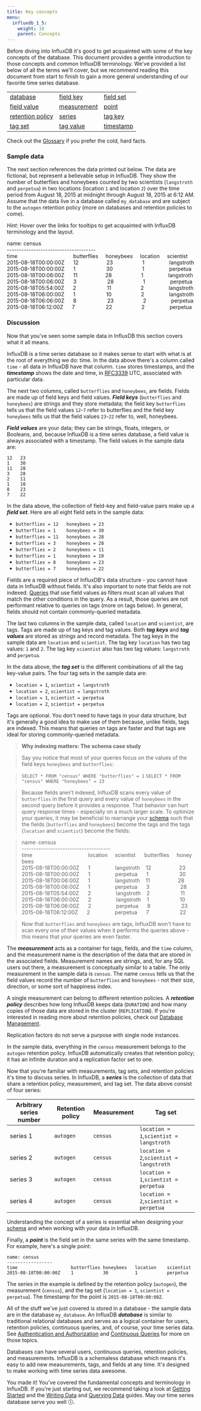```yaml
---
title: Key concepts
menu:
  influxdb_1_5:
    weight: 10
    parent: Concepts
---
```


Before diving into InfluxDB it's good to get acquainted with some of the key concepts of the database.
This document provides a gentle introduction to those concepts and common InfluxDB terminology.
We've provided a list below of all the terms we'll cover, but we recommend reading this document from start to finish to gain a more general understanding of our favorite time series database.

<table style="width:100%">
  <tr>
    <td><a href="#database">database</a></td>
    <td><a href="#field-key">field key</a></td>
    <td><a href="#field-set">field set</a></td>
  </tr>
  <tr>
    <td><a href="#field-value">field value</a></td>
    <td><a href="#measurement">measurement</a></td>
    <td><a href="#point">point</a></td>
  </tr>
    <tr>
    <td><a href="#retention-policy">retention policy</a></td>
    <td><a href="#series">series</a></td>
    <td><a href="#tag-key">tag key</a></td>
  </tr>
    <tr>
    <td><a href="#tag-set">tag set</a></td>
    <td><a href="#tag-value">tag value</a></td>
    <td><a href="#timestamp">timestamp</a></td>
  </tr>
</table>

Check out the [Glossary](/influxdb/v1.4/concepts/glossary/) if you prefer the cold, hard facts.

### Sample data
The next section references the data printed out below.
The data are fictional, but represent a believable setup in InfluxDB.
They show the number of butterflies and honeybees counted by two scientists (`langstroth` and `perpetua`) in two locations (location `1` and location `2`) over the time period from August 18, 2015 at midnight through August 18, 2015 at 6:12 AM.
Assume that the data live in a database called `my_database` and are subject to the `autogen` retention policy (more on databases and retention policies to come).

*Hint:* Hover over the links for tooltips to get acquainted with InfluxDB terminology and the layout.

name: <span class="tooltip" data-tooltip-text="Measurement">census</span><br>
\-------------------------------------<br>
time&nbsp;&nbsp;&nbsp;&nbsp;&nbsp;&nbsp;&nbsp;&nbsp;&nbsp;&nbsp;&nbsp;&nbsp;&nbsp;&nbsp;&nbsp;&nbsp;&nbsp;&nbsp;&nbsp;&nbsp;&nbsp;&nbsp;&nbsp;&nbsp;&nbsp;&nbsp;&nbsp;&nbsp;&nbsp;&nbsp;&nbsp;&nbsp;&nbsp;&nbsp;&nbsp;&nbsp;&nbsp;&nbsp;<span class="tooltip" data-tooltip-text="Field key">butterflies</span>&nbsp;&nbsp;&nbsp;&nbsp;&nbsp;<span class="tooltip" data-tooltip-text="Field key">honeybees</span>&nbsp;&nbsp;&nbsp;&nbsp;&nbsp;<span class="tooltip" data-tooltip-text="Tag key">location</span>&nbsp;&nbsp;&nbsp;&nbsp;&nbsp;<span class="tooltip" data-tooltip-text="Tag key">scientist</span><br>
2015-08-18T00:00:00Z&nbsp;&nbsp;&nbsp;&nbsp;&nbsp;&nbsp;12&nbsp;&nbsp;&nbsp;&nbsp;&nbsp;&nbsp;&nbsp;&nbsp;&nbsp;&nbsp;&nbsp;&nbsp;&nbsp;&nbsp;&nbsp;&nbsp;&nbsp;&nbsp;&nbsp;23&nbsp;&nbsp;&nbsp;&nbsp;&nbsp;&nbsp;&nbsp;&nbsp;&nbsp;&nbsp;&nbsp;&nbsp;&nbsp;&nbsp;&nbsp;&nbsp;&nbsp;&nbsp;&nbsp;&nbsp;1&nbsp;&nbsp;&nbsp;&nbsp;&nbsp;&nbsp;&nbsp;&nbsp;&nbsp;&nbsp;&nbsp;&nbsp;&nbsp;&nbsp;&nbsp;&nbsp;&nbsp;langstroth<br>
2015-08-18T00:00:00Z&nbsp;&nbsp;&nbsp;&nbsp;&nbsp;&nbsp;1&nbsp;&nbsp;&nbsp;&nbsp;&nbsp;&nbsp;&nbsp;&nbsp;&nbsp;&nbsp;&nbsp;&nbsp;&nbsp;&nbsp;&nbsp;&nbsp;&nbsp;&nbsp;&nbsp;&nbsp;&nbsp;30&nbsp;&nbsp;&nbsp;&nbsp;&nbsp;&nbsp;&nbsp;&nbsp;&nbsp;&nbsp;&nbsp;&nbsp;&nbsp;&nbsp;&nbsp;&nbsp;&nbsp;&nbsp;&nbsp;&nbsp;1&nbsp;&nbsp;&nbsp;&nbsp;&nbsp;&nbsp;&nbsp;&nbsp;&nbsp;&nbsp;&nbsp;&nbsp;&nbsp;&nbsp;&nbsp;&nbsp;&nbsp;perpetua<br>
2015-08-18T00:06:00Z&nbsp;&nbsp;&nbsp;&nbsp;&nbsp;&nbsp;11&nbsp;&nbsp;&nbsp;&nbsp;&nbsp;&nbsp;&nbsp;&nbsp;&nbsp;&nbsp;&nbsp;&nbsp;&nbsp;&nbsp;&nbsp;&nbsp;&nbsp;&nbsp;&nbsp;28&nbsp;&nbsp;&nbsp;&nbsp;&nbsp;&nbsp;&nbsp;&nbsp;&nbsp;&nbsp;&nbsp;&nbsp;&nbsp;&nbsp;&nbsp;&nbsp;&nbsp;&nbsp;&nbsp;&nbsp;1&nbsp;&nbsp;&nbsp;&nbsp;&nbsp;&nbsp;&nbsp;&nbsp;&nbsp;&nbsp;&nbsp;&nbsp;&nbsp;&nbsp;&nbsp;&nbsp;&nbsp;langstroth<br>
<span class="tooltip" data-tooltip-text="Timestamp">2015-08-18T00:06:00Z</span>&nbsp;&nbsp;&nbsp;&nbsp;&nbsp;&nbsp;<span class="tooltip" data-tooltip-text="Field value">3</span>&nbsp;&nbsp;&nbsp;&nbsp;&nbsp;&nbsp;&nbsp;&nbsp;&nbsp;&nbsp;&nbsp;&nbsp;&nbsp;&nbsp;&nbsp;&nbsp;&nbsp;&nbsp;&nbsp;&nbsp;&nbsp;<span class="tooltip" data-tooltip-text="Field value">28</span>&nbsp;&nbsp;&nbsp;&nbsp;&nbsp;&nbsp;&nbsp;&nbsp;&nbsp;&nbsp;&nbsp;&nbsp;&nbsp;&nbsp;&nbsp;&nbsp;&nbsp;&nbsp;&nbsp;&nbsp;<span class="tooltip" data-tooltip-text="Tag value">1</span>&nbsp;&nbsp;&nbsp;&nbsp;&nbsp;&nbsp;&nbsp;&nbsp;&nbsp;&nbsp;&nbsp;&nbsp;&nbsp;&nbsp;&nbsp;&nbsp;&nbsp;<span class="tooltip" data-tooltip-text="Tag value">perpetua</span><br>
2015-08-18T05:54:00Z&nbsp;&nbsp;&nbsp;&nbsp;&nbsp;&nbsp;2&nbsp;	&nbsp;&nbsp;&nbsp;&nbsp;&nbsp;&nbsp;&nbsp;&nbsp;&nbsp;&nbsp;&nbsp;&nbsp;&nbsp;&nbsp;&nbsp;&nbsp;&nbsp;&nbsp;&nbsp;11&nbsp;&nbsp;&nbsp;&nbsp;&nbsp;&nbsp;&nbsp;&nbsp;&nbsp;&nbsp;&nbsp;&nbsp;&nbsp;&nbsp;&nbsp;&nbsp;&nbsp;&nbsp;&nbsp;&nbsp;2&nbsp;&nbsp;&nbsp;&nbsp;&nbsp;&nbsp;&nbsp;&nbsp;&nbsp;&nbsp;&nbsp;&nbsp;&nbsp;&nbsp;&nbsp;&nbsp;&nbsp;langstroth<br>
2015-08-18T06:00:00Z&nbsp;&nbsp;&nbsp;&nbsp;&nbsp;&nbsp;1	&nbsp;&nbsp;&nbsp;&nbsp;&nbsp;&nbsp;&nbsp;&nbsp;&nbsp;&nbsp;&nbsp;&nbsp;&nbsp;&nbsp;&nbsp;&nbsp;&nbsp;&nbsp;&nbsp;&nbsp;10	&nbsp;&nbsp;&nbsp;&nbsp;&nbsp;&nbsp;&nbsp;&nbsp;&nbsp;&nbsp;&nbsp;&nbsp;&nbsp;&nbsp;&nbsp;&nbsp;&nbsp;&nbsp;&nbsp;2&nbsp;&nbsp;&nbsp;&nbsp;&nbsp;&nbsp;&nbsp;&nbsp;&nbsp;&nbsp;&nbsp;&nbsp;&nbsp;&nbsp;&nbsp;&nbsp;&nbsp;langstroth<br>
2015-08-18T06:06:00Z&nbsp;&nbsp;&nbsp;&nbsp;&nbsp;&nbsp;8	&nbsp;&nbsp;&nbsp;&nbsp;&nbsp;&nbsp;&nbsp;&nbsp;&nbsp;&nbsp;&nbsp;&nbsp;&nbsp;&nbsp;&nbsp;&nbsp;&nbsp;&nbsp;&nbsp;&nbsp;23&nbsp;&nbsp;&nbsp;&nbsp;&nbsp;&nbsp;&nbsp;&nbsp;&nbsp;&nbsp;&nbsp;&nbsp;&nbsp;&nbsp;&nbsp;&nbsp;&nbsp;&nbsp;&nbsp;&nbsp;2&nbsp;&nbsp;&nbsp;&nbsp;&nbsp;&nbsp;&nbsp;&nbsp;&nbsp;&nbsp;&nbsp;&nbsp;&nbsp;&nbsp;&nbsp;&nbsp;&nbsp;perpetua<br>
2015-08-18T06:12:00Z&nbsp;&nbsp;&nbsp;&nbsp;&nbsp;&nbsp;7	&nbsp;&nbsp;&nbsp;&nbsp;&nbsp;&nbsp;&nbsp;&nbsp;&nbsp;&nbsp;&nbsp;&nbsp;&nbsp;&nbsp;&nbsp;&nbsp;&nbsp;&nbsp;&nbsp;&nbsp;22	&nbsp;&nbsp;&nbsp;&nbsp;&nbsp;&nbsp;&nbsp;&nbsp;&nbsp;&nbsp;&nbsp;&nbsp;&nbsp;&nbsp;&nbsp;&nbsp;&nbsp;&nbsp;&nbsp;2&nbsp;&nbsp;&nbsp;&nbsp;&nbsp;&nbsp;&nbsp;&nbsp;&nbsp;&nbsp;&nbsp;&nbsp;&nbsp;&nbsp;&nbsp;&nbsp;&nbsp;perpetua<br>

### Discussion
Now that you've seen some sample data in InfluxDB this section covers what it all means.

InfluxDB is a time series database so it makes sense to start with what is at the root of everything we do: time.
In the data above there's a column called `time` - all data in InfluxDB have that column.
`time` stores timestamps, and the <a name="timestamp"></a>_**timestamp**_ shows the date and time, in [RFC3339](https://www.ietf.org/rfc/rfc3339.txt) UTC, associated with particular data.

The next two columns, called `butterflies` and `honeybees`, are fields.
Fields are made up of field keys and field values.
<a name="field-key"></a>_**Field keys**_ (`butterflies` and `honeybees`) are strings and they store metadata; the field key `butterflies` tells us that the field values `12`-`7` refer to butterflies and the field key `honeybees` tells us that the field values `23`-`22` refer to, well, honeybees.

<a name="field-value"></a>_**Field values**_ are your data; they can be strings, floats, integers, or Booleans, and, because InfluxDB is a time series database, a field value is always associated with a timestamp.
The field values in the sample data are:

```
12   23
1    30
11   28
3    28
2    11
1    10
8    23
7    22
```

In the data above, the collection of field-key and field-value pairs make up a <a name="field-set"></a>_**field set**_.
Here are all eight field sets in the sample data:

* `butterflies = 12   honeybees = 23`
* `butterflies = 1    honeybees = 30`
* `butterflies = 11   honeybees = 28`
* `butterflies = 3    honeybees = 28`
* `butterflies = 2    honeybees = 11`
* `butterflies = 1    honeybees = 10`
* `butterflies = 8    honeybees = 23`
* `butterflies = 7    honeybees = 22`

Fields are a required piece of InfluxDB's data structure - you cannot have data in InfluxDB without fields.
It's also important to note that fields are not indexed.
[Queries](/influxdb/v1.4/concepts/glossary/#query) that use field values as filters must scan all values that match the other conditions in the query.
As a result, those queries are not performant relative to queries on tags (more on tags below).
In general, fields should not contain commonly-queried metadata.


The last two columns in the sample data, called `location` and `scientist`, are tags.
Tags are made up of tag keys and tag values.
Both <a name="tag-key"></a>_**tag keys**_ and <a name="tag-value"></a>_**tag values**_ are stored as strings and record metadata.
The tag keys in the sample data are `location` and `scientist`.
The tag key `location` has two tag values: `1` and `2`.
The tag key `scientist` also has two tag values: `langstroth` and `perpetua`.

In the data above, the <a name="tag-set"></a>_**tag set**_ is the different combinations of all the tag key-value pairs.
The four tag sets in the sample data are:

* `location = 1`, `scientist = langstroth`
* `location = 2`, `scientist = langstroth`
* `location = 1`, `scientist = perpetua`
* `location = 2`,  `scientist = perpetua`

Tags are optional.
You don't need to have tags in your data structure, but it's generally a good idea to make use of them because, unlike fields, tags are indexed.
This means that queries on tags are faster and that tags are ideal for storing commonly-queried metadata.

> **Why indexing matters: The schema case study**

> Say you notice that most of your queries focus on the values of the field keys `honeybees` and `butterflies`:

> `SELECT * FROM "census" WHERE "butterflies" = 1`
> `SELECT * FROM "census" WHERE "honeybees" = 23`

> Because fields aren't indexed, InfluxDB scans every value of `butterflies`  in the first query and every value of `honeybees` in the second query before it provides a response.
That behavior can hurt query response times - especially on a much larger scale.
To optimize your queries, it may be beneficial to rearrange your [schema](/influxdb/v1.4/concepts/glossary/#schema) such that the fields (`butterflies` and `honeybees`) become the tags and the tags (`location` and `scientist`) become the fields:

> name: <span class="tooltip" data-tooltip-text="Measurement">census</span><br>
\-------------------------------------<br>
time&nbsp;&nbsp;&nbsp;&nbsp;&nbsp;&nbsp;&nbsp;&nbsp;&nbsp;&nbsp;&nbsp;&nbsp;&nbsp;&nbsp;&nbsp;&nbsp;&nbsp;&nbsp;&nbsp;&nbsp;&nbsp;&nbsp;&nbsp;&nbsp;&nbsp;&nbsp;&nbsp;&nbsp;&nbsp;&nbsp;&nbsp;&nbsp;&nbsp;&nbsp;&nbsp;&nbsp;&nbsp;&nbsp;<span class="tooltip" data-tooltip-text="Field key">location</span>&nbsp;&nbsp;&nbsp;&nbsp;&nbsp;<span class="tooltip" data-tooltip-text="Field key">scientist</span>&nbsp;&nbsp;&nbsp;&nbsp;&nbsp;&nbsp;<span class="tooltip" data-tooltip-text="Tag key">butterflies</span>&nbsp;&nbsp;&nbsp;&nbsp;&nbsp;<span class="tooltip" data-tooltip-text="Tag key">honeybees</span><br>
2015-08-18T00:00:00Z&nbsp;&nbsp;&nbsp;&nbsp;&nbsp;&nbsp;1&nbsp;&nbsp;&nbsp;&nbsp;&nbsp;&nbsp;&nbsp;&nbsp;&nbsp;&nbsp;&nbsp;&nbsp;&nbsp;&nbsp;&nbsp;&nbsp;&nbsp;langstroth&nbsp;&nbsp;&nbsp;&nbsp;12&nbsp;&nbsp;&nbsp;&nbsp;&nbsp;&nbsp;&nbsp;&nbsp;&nbsp;&nbsp;&nbsp;&nbsp;&nbsp;&nbsp;&nbsp;&nbsp;&nbsp;&nbsp;&nbsp;23<br>
2015-08-18T00:00:00Z&nbsp;&nbsp;&nbsp;&nbsp;&nbsp;&nbsp;1&nbsp;&nbsp;&nbsp;&nbsp;&nbsp;&nbsp;&nbsp;&nbsp;&nbsp;&nbsp;&nbsp;&nbsp;&nbsp;&nbsp;&nbsp;&nbsp;&nbsp;perpetua&nbsp;&nbsp;&nbsp;&nbsp;&nbsp;&nbsp;1&nbsp;&nbsp;&nbsp;&nbsp;&nbsp;&nbsp;&nbsp;&nbsp;&nbsp;&nbsp;&nbsp;&nbsp;&nbsp;&nbsp;&nbsp;&nbsp;&nbsp;&nbsp;&nbsp;&nbsp;&nbsp;30<br>
2015-08-18T00:06:00Z&nbsp;&nbsp;&nbsp;&nbsp;&nbsp;&nbsp;1&nbsp;&nbsp;&nbsp;&nbsp;&nbsp;&nbsp;&nbsp;&nbsp;&nbsp;&nbsp;&nbsp;&nbsp;&nbsp;&nbsp;&nbsp;&nbsp;&nbsp;langstroth&nbsp;&nbsp;&nbsp;&nbsp;11&nbsp;&nbsp;&nbsp;&nbsp;&nbsp;&nbsp;&nbsp;&nbsp;&nbsp;&nbsp;&nbsp;&nbsp;&nbsp;&nbsp;&nbsp;&nbsp;&nbsp;&nbsp;&nbsp;28<br>
<span class="tooltip" data-tooltip-text="Timestamp">2015-08-18T00:06:00Z</span>&nbsp;&nbsp;&nbsp;&nbsp;&nbsp;&nbsp;<span class="tooltip" data-tooltip-text="Field value">1</span>&nbsp;&nbsp;&nbsp;&nbsp;&nbsp;&nbsp;&nbsp;&nbsp;&nbsp;&nbsp;&nbsp;&nbsp;&nbsp;&nbsp;&nbsp;&nbsp;&nbsp;<span class="tooltip" data-tooltip-text="Field value">perpetua</span>&nbsp;&nbsp;&nbsp;&nbsp;&nbsp;&nbsp;<span class="tooltip" data-tooltip-text="Tag value">3</span>&nbsp;&nbsp;&nbsp;&nbsp;&nbsp;&nbsp;&nbsp;&nbsp;&nbsp;&nbsp;&nbsp;&nbsp;&nbsp;&nbsp;&nbsp;&nbsp;&nbsp;&nbsp;&nbsp;&nbsp;&nbsp;<span class="tooltip" data-tooltip-text="Tag value">28</span><br>
2015-08-18T05:54:00Z&nbsp;&nbsp;&nbsp;&nbsp;&nbsp;&nbsp;2&nbsp;&nbsp;&nbsp;&nbsp;&nbsp;&nbsp;&nbsp;&nbsp;&nbsp;&nbsp;&nbsp;&nbsp;&nbsp;&nbsp;&nbsp;&nbsp;&nbsp;langstroth&nbsp;&nbsp;&nbsp;&nbsp;2&nbsp;&nbsp;&nbsp;&nbsp;&nbsp;&nbsp;&nbsp;&nbsp;&nbsp;&nbsp;&nbsp;&nbsp;&nbsp;&nbsp;&nbsp;&nbsp;&nbsp;&nbsp;&nbsp;&nbsp;&nbsp;11<br>
2015-08-18T06:00:00Z&nbsp;&nbsp;&nbsp;&nbsp;&nbsp;&nbsp;2&nbsp;&nbsp;&nbsp;&nbsp;&nbsp;&nbsp;&nbsp;&nbsp;&nbsp;&nbsp;&nbsp;&nbsp;&nbsp;&nbsp;&nbsp;&nbsp;&nbsp;langstroth&nbsp;&nbsp;&nbsp;&nbsp;1&nbsp;&nbsp;&nbsp;&nbsp;&nbsp;&nbsp;&nbsp;&nbsp;&nbsp;&nbsp;&nbsp;&nbsp;&nbsp;&nbsp;&nbsp;&nbsp;&nbsp;&nbsp;&nbsp;&nbsp;&nbsp;10<br>
2015-08-18T06:06:00Z&nbsp;&nbsp;&nbsp;&nbsp;&nbsp;&nbsp;2	&nbsp;&nbsp;&nbsp;&nbsp;&nbsp;&nbsp;&nbsp;&nbsp;&nbsp;&nbsp;&nbsp;&nbsp;&nbsp;&nbsp;&nbsp;&nbsp;perpetua&nbsp;&nbsp;&nbsp;&nbsp;&nbsp;&nbsp;8&nbsp;&nbsp;&nbsp;&nbsp;&nbsp;&nbsp;&nbsp;&nbsp;&nbsp;&nbsp;&nbsp;&nbsp;&nbsp;&nbsp;&nbsp;&nbsp;&nbsp;&nbsp;&nbsp;&nbsp;&nbsp;23<br>
2015-08-18T06:12:00Z&nbsp;&nbsp;&nbsp;&nbsp;&nbsp;&nbsp;2&nbsp;&nbsp;&nbsp;&nbsp;&nbsp;&nbsp;&nbsp;&nbsp;&nbsp;&nbsp;&nbsp;&nbsp;&nbsp;&nbsp;&nbsp;&nbsp;&nbsp;perpetua&nbsp;&nbsp;&nbsp;&nbsp;&nbsp;&nbsp;7&nbsp;&nbsp;&nbsp;&nbsp;&nbsp;&nbsp;&nbsp;&nbsp;&nbsp;&nbsp;&nbsp;&nbsp;&nbsp;&nbsp;&nbsp;&nbsp;&nbsp;&nbsp;&nbsp;&nbsp;&nbsp;22<br>

> Now that `butterflies` and `honeybees` are tags, InfluxDB won't have to scan every one of their values when it performs the queries above - this means that your queries are even faster.

The <a name=measurement></a>_**measurement**_ acts as a container for tags, fields, and the `time` column, and the measurement name is the description of the data that are stored in the associated fields.
Measurement names are strings, and, for any SQL users out there, a measurement is conceptually similar to a table.
The only measurement in the sample data is `census`.
The name `census` tells us that the field values record the number of `butterflies` and `honeybees` - not their size, direction, or some sort of happiness index.

A single measurement can belong to different retention policies.
A <a name="retention-policy"></a>_**retention policy**_ describes how long InfluxDB keeps data (`DURATION`) and how many copies of those data are stored in the cluster (`REPLICATION`).
If you're interested in reading more about retention policies, check out [Database Management](/influxdb/v1.4/query_language/database_management/#retention-policy-management).

<dt> Replication factors do not serve a purpose with single node instances.
</dt>

In the sample data, everything in the `census` measurement belongs to the `autogen` retention policy.
InfluxDB automatically creates that retention policy; it has an infinite duration and a replication factor set to one.

Now that you're familiar with measurements, tag sets, and retention policies it's time to discuss series.
In InfluxDB, a <a name=series></a>_**series**_ is the collection of data that share a retention policy, measurement, and tag set.
The data above consist of four series:

| Arbitrary series number  |  Retention policy | Measurement  |  Tag set |
|---|---|---|---|
| series 1  | `autogen` | `census`  | `location = 1`,`scientist = langstroth` |
| series 2 | `autogen` |  `census` |  `location = 2`,`scientist = langstroth` |
| series 3  | `autogen` | `census`  | `location = 1`,`scientist = perpetua` |
| series 4 | `autogen` |  `census` |  `location = 2`,`scientist = perpetua` |

Understanding the concept of a series is essential when designing your [schema](/influxdb/v1.4/concepts/glossary/#schema) and when working with your data in InfluxDB.

Finally, a <a name="point"></a>_**point**_ is the field set in the same series with the same timestamp.
For example, here's a single point:
```
name: census
-----------------
time                    butterflies honeybees   location    scientist
2015-08-18T00:00:00Z    1           30          1           perpetua
```

The series in the example is defined by the retention policy (`autogen`), the measurement (`census`), and the tag set (`location = 1`, `scientist = perpetua`).
The timestamp for the point is `2015-08-18T00:00:00Z`.

All of the stuff we've just covered is stored in a database - the sample data are in the database `my_database`.
An InfluxDB <a name=database></a>_**database**_ is similar to traditional relational databases and serves as a logical container for users, retention policies, continuous queries, and, of course, your time series data.
See [Authentication and Authorization](/influxdb/v1.4/query_language/authentication_and_authorization/) and [Continuous Queries](/influxdb/v1.4/query_language/continuous_queries/) for more on those topics.

Databases can have several users, continuous queries, retention policies, and measurements.
InfluxDB is a schemaless database which means it's easy to add new measurements, tags, and fields at any time.
It's designed to make working with time series data awesome.

You made it!
You've covered the fundamental concepts and terminology in InfluxDB.
If you're just starting out, we recommend taking a look at [Getting Started](/influxdb/v1.4/introduction/getting_started/) and the [Writing Data](/influxdb/v1.4/guides/writing_data/) and [Querying Data](/influxdb/v1.4/guides/querying_data/) guides.
May our time series database serve you well 🕔.
